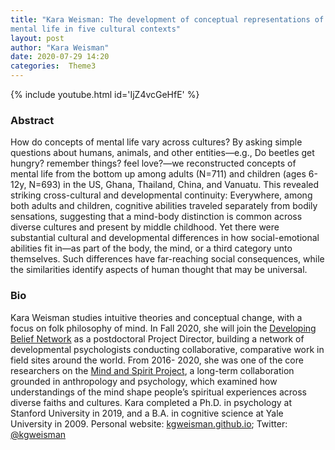 ```yaml
---
title: "Kara Weisman: The development of conceptual representations of
mental life in five cultural contexts"
layout: post
author: "Kara Weisman"
date: 2020-07-29 14:20
categories:  Theme3
---
```

{% include youtube.html id='IjZ4vcGeHfE' %}


### Abstract
How do concepts of mental life vary across cultures? By asking simple questions about
humans, animals, and other entities—e.g., Do beetles get hungry? remember things?
feel love?—we reconstructed concepts of mental life from the bottom up among adults
(N=711) and children (ages 6-12y, N=693) in the US, Ghana, Thailand, China, and
Vanuatu. This revealed striking cross-cultural and developmental continuity:
Everywhere, among both adults and children, cognitive abilities traveled separately from
bodily sensations, suggesting that a mind-body distinction is common across diverse
cultures and present by middle childhood. Yet there were substantial cultural and
developmental differences in how social-emotional abilities fit in—as part of the body,
the mind, or a third category unto themselves. Such differences have far-reaching social
consequences, while the similarities identify aspects of human thought that may be
universal.

### Bio
Kara Weisman studies intuitive theories and conceptual change, with a focus on folk
philosophy of mind. In Fall 2020, she will join the [Developing Belief Network](https://www.developingbelief.com/) as a
postdoctoral Project Director, building a network of developmental psychologists
conducting collaborative, comparative work in field sites around the world. From 2016-
2020, she was one of the core researchers on the [Mind and Spirit Project](https://themindandspiritproject.stanford.edu/), a long-term
collaboration grounded in anthropology and psychology, which examined how
understandings of the mind shape people’s spiritual experiences across diverse faiths
and cultures. Kara completed a Ph.D. in psychology at Stanford University in 2019, and
a B.A. in cognitive science at Yale University in 2009. Personal website:
[kgweisman.github.io](kgweisman.github.io); Twitter: [@kgweisman](https://twitter.com/kgweisman)